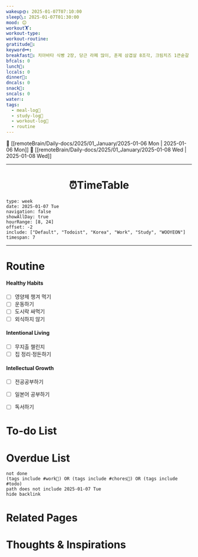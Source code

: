 ```yaml
---
wakeup🌞: 2025-01-07T07:10:00
sleep🌜: 2025-01-07T01:30:00
mood: 😊
workout🏋️: 
workout-type: 
workout-routine: 
gratitude🙏: 
keyword🗝️: 
breakfast🍳: 치아바타 식빵 2장, 당근 라페 많이, 훈제 삼겹살 8조각, 크림치즈 1큰숟갈
bfcals: 0
lunch🍚: 
lccals: 0
dinner🥗: 
dncals: 0
snack🍬: 
sncals: 0
water💧: 
tags:
  - meal-log📝
  - study-log📓
  - workout-log💪
  - routine
---
```


🔺 [[remoteBrain/Daily-docs/2025/01_January/2025-01-06 Mon | 2025-01-06 Mon]]
🔻 [[remoteBrain/Daily-docs/2025/01_January/2025-01-08 Wed | 2025-01-08 Wed]]
___
<h1> <center>⏰TimeTable </center> </h1>

```gEvent
type: week
date: 2025-01-07 Tue
navigation: false
showAllDay: true
hourRange: [8, 24]
offset: -2
include: ["Default", "Todoist", "Korea", "Work", "Study", "WOOYEON"]
timespan: 7
```

--- 


# Routine 

####  Healthy Habits
- [ ] 영양제 챙겨 먹기
- [ ] 운동하기
- [ ] 도시락 싸먹기 
- [ ] 외식하지 않기 

####  Intentional Living 
- [ ] 무지출 챌린지 
- [ ] 집 정리·정돈하기

#### Intellectual Growth
- [ ] 전공공부하기
- [ ] 일본어 공부하기
- [ ] 독서하기



# To-do List


# Overdue List
```tasks
not done
(tags include #work💼) OR (tags include #chores🧺) OR (tags include #todo)
path does not include 2025-01-07 Tue
hide backlink
```

# Related Pages



# Thoughts & Inspirations

